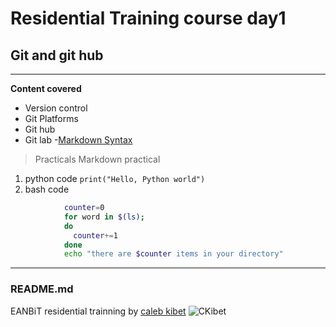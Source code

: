 # Residential Training course day1
## Git and git hub
---
**Content covered**
- Version control
- Git
Platforms
- Git hub
- Git lab
-[Markdown Syntax](https://wishx.github.io/docs/)
>Practicals
Markdown practical
1. python code `print("Hello, Python world")`
2. bash code 

```bash
            counter=0
            for word in $(ls);
            do
              counter+=1
            done
            echo "there are $counter items in your directory"
```
---
### README.md
EANBiT residential trainning by  [caleb kibet](https://github.com/kipkurui?org=eanbit-rt2019&year_list=1)
![CKibet](https://miro.medium.com/max/3150/0*-zoy9XiC-5V5bYvX.jpeg)
